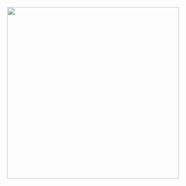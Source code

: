 <img align="center" width="400" src="https://github-readme-stats.vercel.app/api?username=lmmmmmmmmmmmmmmm&theme=transparent&include_all_commits=true&show_icons=true&hide_border=true" />
